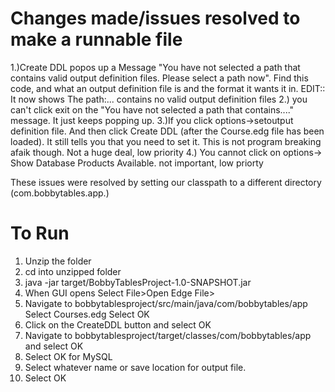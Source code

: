# Changes made/issues resolved to make a runnable file
1.)Create DDL popos up a Message "You have not selected a path that contains valid output definition files. Please select a path now". Find this code, and what an output definition file is and the format it wants it in. EDIT:: It now shows The path:... contains no valid output definition files
2.) you can't click exit on the   "You have not selected a path that contains...." message. It just keeps popping up.
3.)If you click options->setoutput definition file. And then click Create DDL (after the Course.edg file has been loaded). It still tells you that you need to set it. This is not program breaking afaik though. Not a huge deal, low priority
4.) You cannot click on options-> Show Database Products Available. not important, low priorty

These issues were resolved by setting our classpath to a different directory (com.bobbytables.app.)

# To Run 
1. Unzip the folder
2. cd into unzipped folder
3. java -jar target/BobbyTablesProject-1.0-SNAPSHOT.jar
4. When GUI opens Select File>Open Edge File>
5. Navigate to bobbytablesproject/src/main/java/com/bobbytables/app Select Courses.edg Select OK
6. Click on the CreateDDL button and select OK
7. Navigate to bobbytablesproject/target/classes/com/bobbytables/app and select OK
8. Select OK for MySQL
9. Select whatever name or save location for output file. 
10. Select OK




